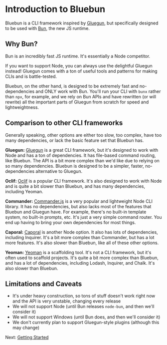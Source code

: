 # Introduction to Bluebun

Bluebun is a CLI framework inspired by [Gluegun](https://github.com/infinitered/gluegun), but specifically designed to be used with [Bun](https://bun.sh), the new JS runtime.

## Why Bun?

Bun is an incredibly fast JS runtime. It's essentially a Node competitor.

If you want to support Node, you can always use the delightful Gluegun instead! Gluegun comes with a ton of useful tools and patterns for making CLIs and is battle-tested.

Bluebun, on the other hand, is designed to be extremely fast and no-dependencies and ONLY work with Bun. You'll run your CLI with `bunx` rather than `npx`, for example, and we rely on Bun APIs and have rewritten (or will rewrite) all the important parts of Gluegun from scratch for speed and lightweightness.

## Comparison to other CLI frameworks

Generally speaking, other options are either too slow, too complex, have too many dependencies, or lack the basic feature set that Bluebun has.

**Gluegun:** [Gluegun](https://github.com/infinitered/gluegun) is a great CLI framework, but it's designed to work with Node and has a ton of dependencies. It has file-based command routing, like Bluebun. The API is a bit more complex than we'd like due to relying on so many dependencies. Bluebun is designed to be a simpler, faster, no-dependencies alternative to Gluegun.

**Oclif:** [Oclif](https://oclif.io/) is a popular CLI framework. It's also designed to work with Node and is quite a bit slower than Bluebun, and has many dependencies, including Yeoman.

**Commander:** [Commander.js](https://github.com/tj/commander.js) is a very popular and lightweight Node CLI library. It has no dependencies, but also lacks most of the features that Bluebun and Gluegun have. For example, there's no built-in template system, no built-in prompts, etc. It's just a very simple command router. You end up having to bring your own dependencies for most things.

**Caporal:** [Caporal](https://caporal.io/) is another Node option. It also has lots of dependencies, including Inquirer. It's a bit more complex than Commander, but has a lot more features. It's also slower than Bluebun, like all of these other options.

**Yeoman:** [Yeoman](https://yeoman.io/) is a scaffolding tool. It's not a CLI framework, but it's often used to scaffold projects. It's quite a bit more complex than Bluebun, and has a lot of dependencies, including Lodash, Inquirer, and Chalk. It's also slower than Bluebun.

## Limitations and Caveats

- It's under heavy construction, so tons of stuff doesn't work right now and the API is very unstable, changing every release
- We will not support Node (until Bun releases `node-bun`, and then we'll consider it)
- We will not support Windows (until Bun does, and then we'll consider it)
- We don't currently plan to support Gluegun-style plugins (although this may change)

Next: [Getting Started](getting-started.md)
